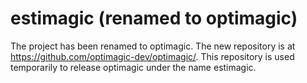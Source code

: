 # estimagic (renamed to optimagic)

The project has been renamed to optimagic. The new repository is at
https://github.com/optimagic-dev/optimagic/. This repository is used temporarily to
release optimagic under the name estimagic.
